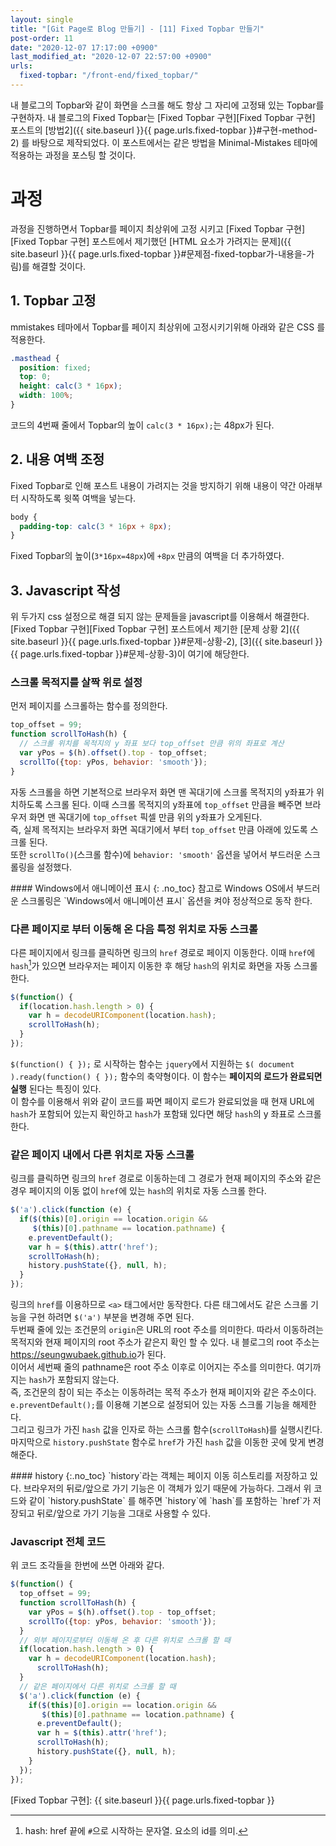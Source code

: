 ```yaml
---
layout: single
title: "[Git Page로 Blog 만들기] - [11] Fixed Topbar 만들기"
post-order: 11
date: "2020-12-07 17:17:00 +0900"
last_modified_at: "2020-12-07 22:57:00 +0900"
urls:
  fixed-topbar: "/front-end/fixed_topbar/"
---
```

내 블로그의 Topbar와 같이 화면을 스크롤 해도 항상 그 자리에 고정돼 있는 Topbar를 구현하자.
내 블로그의 Fixed Topbar는 [Fixed Topbar 구현][Fixed Topbar 구현] 포스트의
[방법2]({{ site.baseurl }}{{ page.urls.fixed-topbar }}#구현-method-2) 를 바탕으로 제작되었다.
이 포스트에서는 같은 방법을 Minimal-Mistakes 테마에 적용하는 과정을 포스팅 할 것이다.

# 과정

과정을 진행하면서 Topbar를 페이지 최상위에 고정 시키고
[Fixed Topbar 구현][Fixed Topbar 구현] 포스트에서 제기했던
[HTML 요소가 가려지는 문제]({{ site.baseurl }}{{ page.urls.fixed-topbar }}#문제점-fixed-topbar가-내용을-가림)를
해결할 것이다.

## 1. Topbar 고정

mmistakes 테마에서 Topbar를 페이지 최상위에 고정시키기위해 아래와 같은 CSS 를 적용한다.

```css
.masthead {
  position: fixed;
  top: 0;
  height: calc(3 * 16px);
  width: 100%;
}
```

코드의 4번째 줄에서 Topbar의 높이 `calc(3 * 16px);`는 48px가 된다.

## 2. 내용 여백 조정

Fixed Topbar로 인해 포스트 내용이 가려지는 것을 방지하기 위해 내용이 약간 아래부터 시작하도록 윗쪽 여백을 넣는다.

```css
body {
  padding-top: calc(3 * 16px + 8px);
}
```

Fixed Topbar의 높이(`3*16px=48px`)에 `+8px` 만큼의 여백을 더 추가하였다.

## 3. Javascript 작성

위 두가지 css 설정으로 해결 되지 않는 문제들을 javascript를 이용해서 해결한다.<br/>
[Fixed Topbar 구현][Fixed Topbar 구현] 포스트에서 제기한
[문제 상황 2]({{ site.baseurl }}{{ page.urls.fixed-topbar }}#문제-상황-2),
[3]({{ site.baseurl }}{{ page.urls.fixed-topbar }}#문제-상황-3)이 여기에 해당한다.

### 스크롤 목적지를 살짝 위로 설정

먼저 페이지를 스크롤하는 함수를 정의한다.

```javascript
top_offset = 99;
function scrollToHash(h) {
  // 스크롤 위치를 목적지의 y 좌표 보다 top_offset 만큼 위의 좌표로 계산
  var yPos = $(h).offset().top - top_offset;
  scrollTo({top: yPos, behavior: 'smooth'});
}
```

자동 스크롤을 하면 기본적으로 브라우저 화면 맨 꼭대기에 스크롤 목적지의 y좌표가 위치하도록 스크롤 된다.
이때 스크롤 목적지의 y좌표에 `top_offset` 만큼을 빼주면 브라우저 화면 맨 꼭대기에 `top_offset` 픽셀 만큼
위의 y좌표가 오게된다.<br/>
즉, 실제 목적지는 브라우저 화면 꼭대기에서 부터 `top_offset` 만큼 아래에 있도록 스크롤 된다.<br/>
또한 `scrollTo()`(스크롤 함수)에 `behavior: 'smooth'` 옵션을 넣어서 부드러운 스크롤링을 설정했다.<br/>

<div class="notice--info" markdown="1">
#### Windows에서 애니메이션 표시
{: .no_toc}
참고로 Windows OS에서 부드러운 스크롤링은 `Windows에서 애니메이션 표시` 옵션을 켜야 정상적으로 동작 한다.
</div>

### 다른 페이지로 부터 이동해 온 다음 특정 위치로 자동 스크롤

다른 페이지에서 링크를 클릭하면 링크의 `href` 경로로 페이지 이동한다.
이때 `href`에 `hash`[^hash]가 있으면 브라우저는 페이지 이동한 후 해당 `hash`의 위치로
화면을 자동 스크롤 한다.

```javascript
$(function() {
  if(location.hash.length > 0) {
    var h = decodeURIComponent(location.hash);
    scrollToHash(h);
  }
});
```

`$(function() { });` 로 시작하는 함수는 `jquery`에서 지원하는
`$( document ).ready(function() { });` 함수의 축약형이다. 이 함수는
__페이지의 로드가 완료되면 실행__ 된다는 특징이 있다.<br/>
이 함수를 이용해서 위와 같이 코드를 짜면 페이지 로드가 완료되었을 때 현재 URL에 `hash`가
포함되어 있는지 확인하고 `hash`가 포함돼 있다면 해당 `hash`의 y 좌표로 스크롤 한다.

### 같은 페이지 내에서 다른 위치로 자동 스크롤

링크를 클릭하면 링크의 `href` 경로로 이동하는데 그 경로가 현재 페이지의 주소와 같은 경우
페이지의 이동 없이 `href`에 있는 `hash`의 위치로 자동 스크롤 한다.

```javascript
$('a').click(function (e) {
  if($(this)[0].origin == location.origin &&
     $(this)[0].pathname == location.pathname) {
    e.preventDefault();
    var h = $(this).attr('href');
    scrollToHash(h);
    history.pushState({}, null, h);
  }
});
```

링크의 `href`를 이용하므로 `<a>` 태그에서만 동작한다. 다른 태그에서도 같은 스크롤 기능을 구현
하려면 `$('a')` 부분을 변경해 주면 된다.<br/>
두번째 줄에 있는 조건문의 `origin`은 URL의 root 주소를 의미한다.
따라서 이동하려는 목적지와 현재 페이지의 root 주소가 같은지 확인 할 수 있다.
내 블로그의 root 주소는 <https://seungwubaek.github.io>가 된다.<br/>
이어서 세번째 줄의 pathname은 root 주소 이후로 이어지는 주소를 의미한다. 여기까지는 `hash`가
포함되지 않는다.<br/>
즉, 조건문의 참이 되는 주소는 이동하려는 목적 주소가 현재 페이지와 같은 주소이다.
`e.preventDefault();`를 이용해 기본으로 설정되어 있는 자동 스크롤 기능을 해제한다.<br/>
그리고 링크가 가진 `hash` 값을 인자로 하는 스크롤 함수(`scrollToHash`)를 실행시킨다.<br/>
마지막으로 `history.pushState` 함수로 `href`가 가진 `hash` 값을 이동한 곳에 맞게 변경해준다.

<div class="notice--info" markdown="1">
#### history
{:.no_toc}
`history`라는 객체는 페이지 이동 히스토리를 저장하고 있다. 브라우저의 뒤로/앞으로 가기 기능은
이 객체가 있기 때문에 가능하다. 그래서 위 코드와 같이 `history.pushState` 를 해주면
`history`에 `hash`를 포함하는 `href`가 저장되고 뒤로/앞으로 가기 기능을 그대로 사용할 수 있다.
</div>

### Javascript 전체 코드

위 코드 조각들을 한번에 쓰면 아래와 같다.

```javascript
$(function() {
  top_offset = 99;
  function scrollToHash(h) {
    var yPos = $(h).offset().top - top_offset;
    scrollTo({top: yPos, behavior: 'smooth'});
  }
  // 외부 페이지로부터 이동해 온 후 다른 위치로 스크롤 할 때
  if(location.hash.length > 0) {
    var h = decodeURIComponent(location.hash);
      scrollToHash(h);
  }
  // 같은 페이지에서 다른 위치로 스크롤 할 때
  $('a').click(function (e) {
    if($(this)[0].origin == location.origin &&
       $(this)[0].pathname == location.pathname) {
      e.preventDefault();
      var h = $(this).attr('href');
      scrollToHash(h);
      history.pushState({}, null, h);
    }
  });
});
```

[^hash]: hash: href 끝에 `#`으로 시작하는 문자열. 요소의 id를 의미.

[Fixed Topbar 구현]: {{ site.baseurl }}{{ page.urls.fixed-topbar }}
